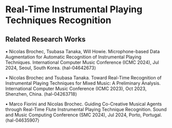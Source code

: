 # Real-Time Instrumental Playing Techniques Recognition

## Related Research Works
• Nicolas Brochec, Tsubasa Tanaka, Will Howie. Microphone-based Data Augmentation for Automatic Recognition of Instrumental Playing Techniques. International Computer Music Conference (ICMC 2024), Jul 2024, Seoul, South Korea. ⟨hal-04642673⟩

• Nicolas Brochec and Tsubasa Tanaka. Toward Real-Time Recognition of Instrumental Playing Techniques for Mixed Music: A Preliminary Analysis. International Computer Music Conference (ICMC 2023), Oct 2023, Shenzhen, China. ⟨hal-04263718⟩

• Marco Fiorini and Nicolas Brochec. Guiding Co-Creative Musical Agents through Real-Time Flute Instrumental Playing Technique Recognition. Sound and Music Computing Conference (SMC 2024), Jul 2024, Porto, Portugal. ⟨hal-04635907⟩
